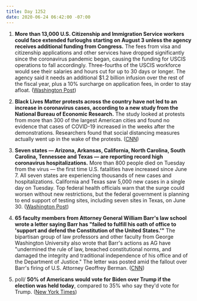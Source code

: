 ```yaml
---
title: Day 1252
date: 2020-06-24 06:42:00 -07:00
---
```


1. **More than 13,000 U.S. Citizenship and Immigration Service workers could face extended furloughs starting on August 3 unless the agency receives additional funding from Congress.** The fees from visa and citizenship applications and other services have dropped significantly since the coronavirus pandemic began, causing the funding for USCIS operations to fall accordingly. Three-fourths of the USCIS workforce would see their salaries and hours cut for up to 30 days or longer. The agency said it needs an additional $1.2 billion infusion over the rest of the fiscal year, plus a 10% surcharge on application fees, in order to stay afloat. ([Washington Post](https://www.washingtonpost.com/politics/more-than-13000-federal-workers-face-a-possible-furlough-of-30-days-or-longer/2020/06/23/d9bd5332-b596-11ea-aca5-ebb63d27e1ff_story.html))

2. **Black Lives Matter protests across the country have not led to an increase in coronavirus cases, according to a new study from the National Bureau of Economic Research.** The study looked at protests from more than 300 of the largest American cities and found no evidence that cases of COVID-19 increased in the weeks after the demonstrations. Researchers found that social distancing measures actually went up in the wake of the protests. ([CNN](https://www.cnn.com/2020/06/24/us/coronavirus-cases-protests-black-lives-matter-trnd/index.html))

3. **Seven states — Arizona, Arkansas, California, North Carolina, South Carolina, Tennessee and Texas — are reporting record high coronavirus hospitalizations.** More than 800 people died on Tuesday from the virus — the first time U.S. fatalities have increased since June 7. All seven states are experiencing thousands of new cases and hospitalizations. California and Texas saw 5,000 new cases in a single day on Tuesday. Top federal health officials warn that the surge could worsen without new restrictions, but the federal government is planning to end support of testing sites, including seven sites in Texas, on June 30. ([Washington Post](https://www.washingtonpost.com/nation/2020/06/23/coronavirus-live-updates-us/))

4. **65 faculty members from Attorney General William Barr's law school wrote a letter saying Barr has "failed to fulfill his oath of office to 'support and defend the Constitution of the United States.'"** The bipartisan group of law professors and other faculty from George Washington University also wrote that Barr's actions as AG have "undermined the rule of law, breached constitutional norms, and damaged the integrity and traditional independence of his office and of the Department of Justice." The letter was posted amid the fallout over Barr's firing of U.S. Attorney Geoffrey Berman. ([CNN](https://www.cnn.com/2020/06/23/politics/george-washington-law-william-barr/index.html))

5. poll/ **50% of Americans would vote for Biden over Trump if the election was held today**, compared to 35% who say they'd vote for Trump. ([New York Times](https://www.nytimes.com/2020/06/24/us/politics/trump-biden-poll-nyt-upshot-siena-college.html))
